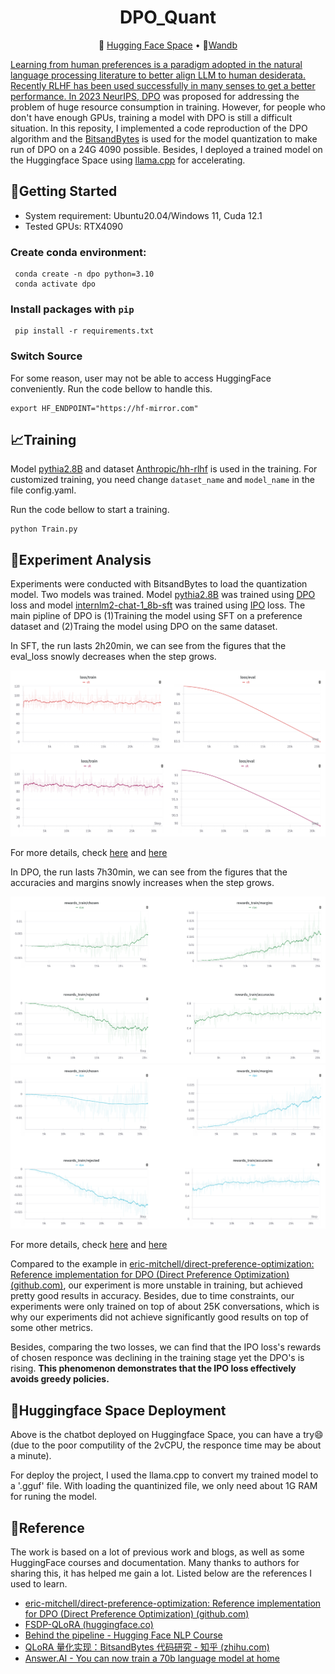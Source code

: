<h1 align="center">
  DPO_Quant
</h1>
<p align="center">
🤗 <a href="https://huggingface.co/spaces/QiyuWu/DPO_Internlm2_1_8B" target="_blank">Hugging Face Space</a> • 🎢<a href="https://wandb.ai/qiyuwu/internlm_1_8B_DPO_Quant?nw=nwuserwqy123202108" terget="_blank">Wandb
</p> 
  
Learning from human preferences is a paradigm adopted in the natural language processing literature to better align LLM to human desiderata. Recently RLHF has been used successfully in many senses to get a better performance. In 2023 NeurIPS, [DPO](https://arxiv.org/abs/2305.18290)  was proposed for addressing the problem of huge resource consumption in training. However, for people who don't have enough GPUs, training a model with DPO is still a difficult situation. In this reposity, I implemented a code reproduction of the DPO algorithm and the [BitsandBytes](https://github.com/TimDettmers/bitsandbytes) is used for the model quantization to make run of DPO on a 24G 4090 possible. Besides, I deployed a trained model on the Huggingface Space using [llama.cpp](https://github.com/ggerganov/llama.cpp) for accelerating.


## 👋Getting Started

- System requirement: Ubuntu20.04/Windows 11, Cuda 12.1
- Tested GPUs: RTX4090

### Create conda environment:

```
 conda create -n dpo python=3.10
 conda activate dpo
```

### Install packages with `pip`

```
 pip install -r requirements.txt
```

### Switch Source

For some reason, user may not be able to access HuggingFace conveniently. Run the code bellow to handle this.

```
export HF_ENDPOINT="https://hf-mirror.com"
```



## 📈Training

Model [pythia2.8B](https://huggingface.co/EleutherAI/pythia-2.8b) and dataset [Anthropic/hh-rlhf](https://huggingface.co/datasets/Anthropic/hh-rlhf) is used in the training. For customized training, you need change  `dataset_name` and `model_name` in the file config.yaml.

Run the code bellow to start a training.

```
python Train.py
```



## 🤔Experiment Analysis

Experiments were conducted with BitsandBytes to load the quantization model. Two models was trained. Model [pythia2.8B](https://huggingface.co/EleutherAI/pythia-2.8b) was trained using [DPO](https://arxiv.org/abs/2305.18290) loss and model [internlm2-chat-1_8b-sft](https://huggingface.co/internlm/internlm2-chat-1_8b-sft) was trained using [IPO](https://arxiv.org/abs/2310.12036) loss. The main pipline of DPO is (1)Training the model using SFT on a preference dataset and (2)Traing the model using DPO on the same dataset.

In SFT, the run lasts 2h20min, we can see from the figures that the eval_loss snowly decreases when the step grows.

![pythia2.8B](./output/Pythia_SFT.png)
![internlm2-chat-1_8b-sft](./output/Intern_SFT.png)

For more details, check [here](https://wandb.ai/qiyuwu/pythia2_8B_DPO_Quant/runs/co6guc8k?nw=nwuserwqy123202108) and [here](https://wandb.ai/qiyuwu/internlm_1_8B_DPO_Quant/runs/w03t6lsm?nw=nwuserwqy123202108)

In DPO, the run lasts 7h30min, we can see from the figures that the accuracies and margins snowly increases when the step grows.

![pythia2.8B](./output/Pythia_DPO.png)
![internlm2-chat-1_8b-sft](./output/Intern_DPO.png)

For more details, check [here](https://wandb.ai/qiyuwu/pythia2_8B_DPO_Quant/runs/0tejjuhj?nw=nwuserwqy123202108) and [here](https://wandb.ai/qiyuwu/internlm_1_8B_DPO_Quant/runs/4gnv19ir?nw=nwuserwqy123202108)

Compared to the example in [eric-mitchell/direct-preference-optimization: Reference implementation for DPO (Direct Preference Optimization) (github.com)](https://github.com/eric-mitchell/direct-preference-optimization), our experiment is more unstable in training, but achieved pretty good results in accuracy. Besides, due to time constraints, our experiments were only trained on top of about 25K conversations, which is why our experiments did not achieve significantly good results on top of some other metrics.

Besides, comparing the two losses, we can find that the IPO loss's rewards of chosen responce was declining in the training stage yet the DPO's is rising. **This phenomenon demonstrates that the IPO loss effectively avoids greedy policies.** 

## 🤗Huggingface Space Deployment
<script
	type="module"
	src="https://gradio.s3-us-west-2.amazonaws.com/4.31.3/gradio.js"
></script>
<gradio-app src="https://qiyuwu-dpo-internlm2-1-8b.hf.space"></gradio-app>
Above is the chatbot deployed on Huggingface Space, you can have a try😄(due to the poor computility of the 2vCPU, the responce time may be about a minute).

For deploy the project, I used the llama.cpp to convert my trained model to a '.gguf' file. With loading the quantinized file, we only need about 1G RAM for runing the model.   
## 📄Reference

The work is based on a lot of previous work and blogs, as well as some HuggingFace courses and documentation. Many thanks to authors for sharing this, it has helped me gain a lot. Listed below are the references I used to learn.

- [eric-mitchell/direct-preference-optimization: Reference implementation for DPO (Direct Preference Optimization) (github.com)](https://github.com/eric-mitchell/direct-preference-optimization)
- [FSDP-QLoRA (huggingface.co)](https://huggingface.co/docs/bitsandbytes/main/en/fsdp_qlora)
- [Behind the pipeline - Hugging Face NLP Course](https://huggingface.co/learn/nlp-course/en/chapter2/2)
- [QLoRA 量化实现：BitsandBytes 代码研究 - 知乎 (zhihu.com)](https://zhuanlan.zhihu.com/p/646235855)
- [Answer.AI - You can now train a 70b language model at home](https://www.answer.ai/posts/2024-03-06-fsdp-qlora.html)
